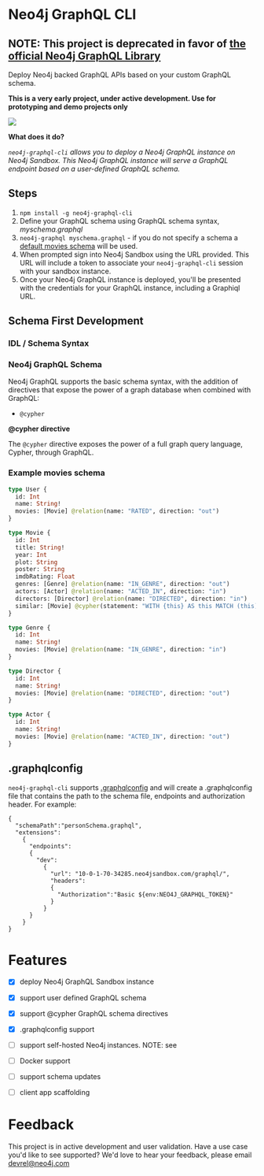 # Neo4j GraphQL CLI

## NOTE: This project is deprecated in favor of [the official Neo4j GraphQL Library](https://neo4j.com/product/graphql-library/)

Deploy Neo4j backed GraphQL APIs based on your custom GraphQL schema.

**This is a very early project, under active development. Use for prototyping and demo projects only**

![](img/neo4j-graphql-cli.gif)

**What does it do?**

*`neo4j-graphql-cli` allows you to deploy a Neo4j GraphQL instance on Neo4j Sandbox. This Neo4j GraphQL instance will serve a GraphQL endpoint based on a user-defined GraphQL schema.*

## Steps

1. `npm install -g neo4j-graphql-cli`
1. Define your GraphQL schema using GraphQL schema syntax, *myschema.graphql*
1. `neo4j-graphql myschema.graphql` - if you do not specify a schema a [default movies schema]() will be used.
1. When prompted sign into Neo4j Sandbox using the URL provided. This URL will include a token to associate your `neo4j-graphql-cli` session with your sandbox instance.
1. Once your Neo4j GraphQL instance is deployed, you'll be presented with the credentials for your GraphQL instance, including a Graphiql URL.

## Schema First Development

### IDL / Schema Syntax

### Neo4j GraphQL Schema

Neo4j GraphQL supports the basic schema syntax, with the addition of directives that expose the power of a graph database when combined with GraphQL:

* `@cypher`

**@cypher directive**

The `@cypher` directive exposes the power of a full graph query language, Cypher, through GraphQL. 

### Example movies schema

~~~graphql
type User {
  id: Int
  name: String!
  movies: [Movie] @relation(name: "RATED", direction: "out")
}

type Movie {
  id: Int
  title: String!
  year: Int
  plot: String
  poster: String
  imdbRating: Float
  genres: [Genre] @relation(name: "IN_GENRE", direction: "out")
  actors: [Actor] @relation(name: "ACTED_IN", direction: "in")
  directors: [Director] @relation(name: "DIRECTED", direction: "in")
  similar: [Movie] @cypher(statement: "WITH {this} AS this MATCH (this)-[:IN_GENRE]->(:Genre)<-[:IN_GENRE]-(rec:Movie) WITH rec, COUNT(*) AS num ORDER BY num DESC RETURN rec LIMIT 10")
}

type Genre {
  id: Int
  name: String!
  movies: [Movie] @relation(name: "IN_GENRE", direction: "in")
}

type Director {
  id: Int
  name: String!
  movies: [Movie] @relation(name: "DIRECTED", direction: "out")
}

type Actor {
  id: Int
  name: String!
  movies: [Movie] @relation(name: "ACTED_IN", direction: "out")
}
~~~



## .graphqlconfig

`neo4j-graphql-cli` supports [.graphqlconfig](https://github.com/graphcool/graphql-config) and will create a .graphqlconfig file that contains the path to the schema file, endpoints and authorization header. For example:

```
{
  "schemaPath":"personSchema.graphql",
  "extensions":
    {
      "endpoints":
      {
        "dev":
          {
            "url": "10-0-1-70-34285.neo4jsandbox.com/graphql/",
            "headers":
            {
              "Authorization":"Basic ${env:NEO4J_GRAPHQL_TOKEN}"
            }
          }
      }
    }
}
```

# Features

- [x] deploy Neo4j GraphQL Sandbox instance
- [x] support user defined GraphQL schema
- [x] support @cypher GraphQL schema directives
- [x] .graphqlconfig support
- [ ] support self-hosted Neo4j instances. NOTE: see 
- [ ] Docker support
- [ ] support schema updates
- [ ] client app scaffolding


# Feedback

This project is in active development and user validation. Have a use case you'd like to see supported? We'd love to hear your feedback, please email devrel@neo4j.com
